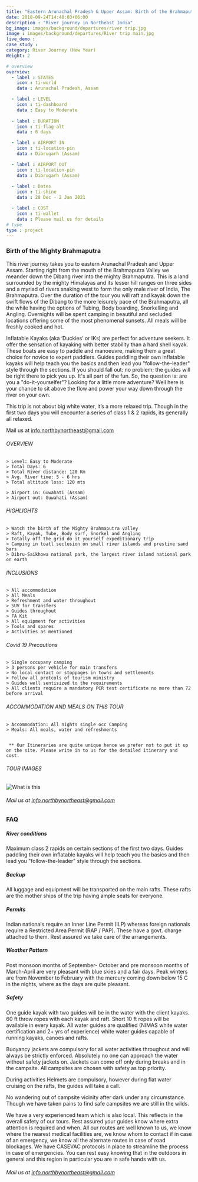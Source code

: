 ```yaml
---
title: "Eastern Arunachal Pradesh & Upper Assam: Birth of the Brahmaputra | RIVER TRIP "
date: 2018-09-24T14:48:03+06:00
description : "River journey in Northeast India"
bg_image: images/background/departures/river trip.jpg
image : images/background/departures/River trip main.jpg
live_demo : 
case_study : 
category: River Journey (New Year)
Weight: 2

# overview
overview:
  - label : STATES
    icon : ti-world
    data : Arunachal Pradesh, Assam 

  - label : LEVEL
    icon : ti-dashboard
    data : Easy to Moderate
    
  - label : DURATION
    icon : ti-flag-alt
    data : 6 days

  - label : AIRPORT IN
    icon : ti-location-pin
    data : Dibrugarh (Assam)

  - label : AIRPORT OUT
    icon : ti-location-pin
    data : Dibrugarh (Assam)
    
  - label : Dates
    icon : ti-shine
    data : 28 Dec - 2 Jan 2021

  - label : COST
    icon : ti-wallet
    data : Please mail us for details
# type
type : project
---
```


### Birth of the Mighty Brahmaputra

This river journey takes you to eastern Arunachal Pradesh and Upper Assam. Starting right from the mouth of the Brahmaputra Valley we meander down the Dibang river into the mighty Brahmaputra. This is a land surrounded by the mighty Himalayas and its lesser hill ranges on three sides and a myriad of rivers snaking west to form the only male river of India, The Brahmaputra. Over the duration of the tour you will raft and kayak down the swift flows of the Dibang to the more leisurely pace of the Brahmaputra, all the while having the options of Tubing, Body boarding, Snorkelling and Angling. Overnights will be spent camping in beautiful and secluded locations offering some of the most phenomenal sunsets. All meals will be freshly cooked and hot.

Inflatable Kayaks (aka ‘Duckies’ or IKs) are perfect for adventure seekers. It offer the sensation of kayaking with better stability than a hard shell kayak. These boats are easy to paddle and manoeuvre, making them a great choice for novice to expert paddlers. Guides paddling their own inflatable kayaks will help teach you the basics and then lead you "follow-the-leader" style through the sections.  If you should fall out: no problem; the guides will be right there to pick you up.  It's all part of the fun. So, the question is: are you a "do-it-yourselfer"? Looking for a little more adventure? Well here is your chance to sit above the flow and power your way down through the river on your own.   

This trip is not about big white water, it’s a more relaxed trip. Though in the first two days you will encounter a series of class 1 & 2 rapids, its generally all relaxed.  


Mail us at info.northbynortheast@gmail.com

###### OVERVIEW
```
> Level: Easy to Moderate
> Total Days: 6
> Total River distance: 120 Km
> Avg. River time: 5 - 6 hrs
> Total altitude loss: 120 mts

> Airport in: Guwahati (Assam)
> Airport out: Guwahati (Assam)
```




###### HIGHLIGHTS
```
> Watch the birth of the Mighty Brahmaputra valley
> Raft, Kayak, Tube, Body surf, Snorkel and Angling
> Totally off the grid do it yourself expeditionary trip
> Camping in toatl seclusion on small river islands and prestine sand bars
> Dibru-Saikhowa national park, the largest river island national park on earth
```

###### INCLUSIONS
```
> All accommodation
> All Meals
> Refreshment and water throughout
> SUV for transfers
> Guides throughout
> FA Kit
> All equipment for activities
> Tools and spares
> Activities as mentioned
```
###### Covid 19 Precautions
```
> Single occupany camping
> 3 persons per vehicle for main transfers
> No local contact or stoppages in towns and settlements
> Follow all protcols of tourism ministry
> Guides well sentisized to the requirements
> All clients require a mandatory PCR test certificate no more than 72 before arrival
```

###### ACCOMMODATION AND MEALS ON THIS TOUR
```
> Accommodation: All nights single occ Camping
> Meals: All meals, water and refreshments
 
```
``` ** Our Itineraries are quite unique hence we prefer not to put it up on the site. Please write in to us for the detailed itinerary and cost.```

###### TOUR IMAGES

![What is this](/images/background/departures/rivertripgallery.jpg)

###### Mail us at info.northbynortheast@gmail.com

### FAQ

##### River conditions 

Maximum class 2 rapids on certain sections of the first two days. Guides paddling their own inflatable kayaks will help teach you the basics and then lead you "follow-the-leader" style through the sections. 

##### Backup
All luggage and equipment will be transported on the main rafts. These rafts are the mother ships of the trip having ample seats for everyone.


##### Permits
Indian nationals require an Inner Line Permit (ILP) whereas foreign nationals require a Restricted Area Permit (RAP / PAP). These have a govt. charge attached to them. Rest assured we take care of the arrangements.

##### Weather Pattern
Post monsoon months of September- October and pre monsoon months of March-April are very pleasant with blue skies and a fair days. Peak winters are from November to February with the mercury coming down below 15 C in the nights, where as the days are quite pleasant.

##### Safety 

One guide kayak with two guides will be in the water with the client kayaks. 60 ft throw ropes with each kayak and raft. Short 10 ft ropes will be available in every kayak. All water guides are qualified (NIMAS white water certification and 2+ yrs of experience) white water guides capable of running kayaks, canoes and rafts.

Buoyancy jackets are compulsory for all water activities throughout and will always be strictly enforced. Absolutely no one can approach the water without safety jackets on. Jackets can come off only during breaks and in the campsite. All campsites are chosen with safety as top priority.

During activities Helmets are compulsory, however during flat water cruising on the rafts, the guides will take a call.

No wandering out of campsite vicinity after dark under any circumstance. Though we have taken pains to find safe campsites we are still in the wilds.

We have a very experienced team which is also local. This reflects in the overall safety of our tours. Rest assured your guides know where extra attention is required and when. All our routes are well known to us, we know where the nearest medical facilities are, we know whom to contact if in case of an emergency, we know all the alternate routes in case of road blockages. We have CASEVAC protocols in place to streamline the process in case of emergencies. You can rest easy knowing that in the outdoors in general and this region in particular you are in safe hands with us.

###### Mail us at info.northbynortheast@gmail.com